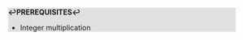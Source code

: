 <div style="margin:2em; background-color: #e0e0e0;">

<strong>↩PREREQUISITES↩</strong>

 * Integer multiplication

</div>

